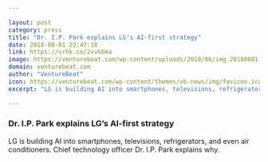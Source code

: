 ```yaml
---

layout: post
category: press
title: "Dr. I.P. Park explains LG’s AI-first strategy"
date: 2018-08-01 22:47:18
link: https://vrhk.co/2vvG6ma
image: https://venturebeat.com/wp-content/uploads/2018/06/img_20180601_110623.jpg?fit=3968%2C2976&strip=all
domain: venturebeat.com
author: "VentureBeat"
icon: https://venturebeat.com/wp-content/themes/vb-news/img/favicon.ico
excerpt: "LG is building AI into smartphones, televisions, refrigerators, and even air conditioners. Chief technology officer Dr. I.P. Park explains why."

---
```


### Dr. I.P. Park explains LG’s AI-first strategy

LG is building AI into smartphones, televisions, refrigerators, and even air conditioners. Chief technology officer Dr. I.P. Park explains why.